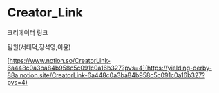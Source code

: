 # Creator_Link
크리에이터 링크

팀원(서태덕,장석영,이윤)

[https://www.notion.so/CreatorLink-6a448c0a3ba84b958c5c091c0a16b327?pvs=4](https://yielding-derby-88a.notion.site/CreatorLink-6a448c0a3ba84b958c5c091c0a16b327?pvs=4)
